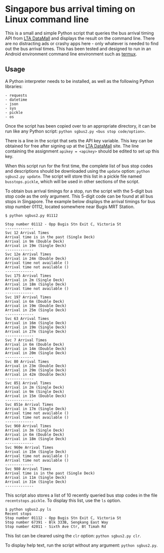 # Singapore bus arrival timing on Linux command line

This is a small and simple Python script that queries the bus arrival timing API from [LTA DataMall](https://datamall.lta.gov.sg/content/datamall/en.html) and displays the result on the command line. There are no distracting ads or crashy apps here - only whatever is needed to find out the bus arrival times. This has been tested and designed to run in an Android environment command line environment such as [termux](https://termux.dev/en/).

## Usage

A Python interpreter needs to be installed, as well as the following Python libraries:

```
- requests
- datetime
- json
- sys
- pickle
- os
```

Once the script has been copied over to an appropriate directory, it can be run like any Python script: `python sgbus2.py <bus stop code/option>`.

There is a line in the script that sets the API key variable. This key can be obtained for free after signing up at the [LTA DataMall](https://datamall.lta.gov.sg/content/datamall/en.html) site. The line containing the assignment `apikey = <apikey>` should be edited to set up this key.

When this script run for the first time, the complete list of bus stop codes and descriptions should be downloaded using the `update` option: `python sgbus2.py update`. The script will store this list in a pickle file named `busstops.pickle`, which will be used in other sections of the script.

To obtain bus arrival timings for a stop, run the script with the 5-digit bus stop code as the only argument. This 5-digit code can be found at all bus stops in Singapore. The example below displays the arrival timings for bus stop number 01112, located somewhere near Bugis MRT Station.

```
$ python sgbus2.py 01112

Stop number 01112 - Opp Bugis Stn Exit C, Victoria St
-------------
Svc 12 Arrival Times
Arrival time is in the past (Single Deck)
Arrival in 9m (Double Deck)
Arrival in 19m (Single Deck)
-------------
Svc 12e Arrival Times
Arrival in 24m (Double Deck)
Arrival time not available ()
Arrival time not available ()
-------------
Svc 175 Arrival Times
Arrival in 2m (Single Deck)
Arrival in 18m (Single Deck)
Arrival time not available ()
-------------
Svc 197 Arrival Times
Arrival in 6m (Double Deck)
Arrival in 19m (Double Deck)
Arrival in 25m (Single Deck)
-------------
Svc 63 Arrival Times
Arrival in 16m (Single Deck)
Arrival in 19m (Single Deck)
Arrival in 27m (Single Deck)
-------------
Svc 7 Arrival Times
Arrival in 6m (Double Deck)
Arrival in 14m (Double Deck)
Arrival in 20m (Single Deck)
-------------
Svc 80 Arrival Times
Arrival in 23m (Double Deck)
Arrival in 29m (Single Deck)
Arrival in 42m (Double Deck)
-------------
Svc 851 Arrival Times
Arrival in 2m (Single Deck)
Arrival in 9m (Single Deck)
Arrival in 15m (Double Deck)
-------------
Svc 851e Arrival Times
Arrival in 17m (Single Deck)
Arrival time not available ()
Arrival time not available ()
-------------
Svc 960 Arrival Times
Arrival in 3m (Single Deck)
Arrival in 6m (Double Deck)
Arrival in 18m (Single Deck)
-------------
Svc 960e Arrival Times
Arrival in 15m (Single Deck)
Arrival time not available ()
Arrival time not available ()
-------------
Svc 980 Arrival Times
Arrival time is in the past (Single Deck)
Arrival in 11m (Single Deck)
Arrival in 31m (Single Deck)
-------------

```

This script also stores a list of 10 recently queried bus stop codes in the file `recentstops.pickle`. To display this list, use the `ls` option.

```
$ python sgbus2.py ls
Recent stops
Stop number 01112 - Opp Bugis Stn Exit C, Victoria St
Stop number 67391 - Blk 333B, Sengkang East Way
Stop number 42011 - Sixth Ave Ctr, Bt Timah Rd

```

This list can be cleared using the `clr` option: `python sgbus2.py clr`.

To display help text, run the script without any argument: `python sgbus2.py`.
